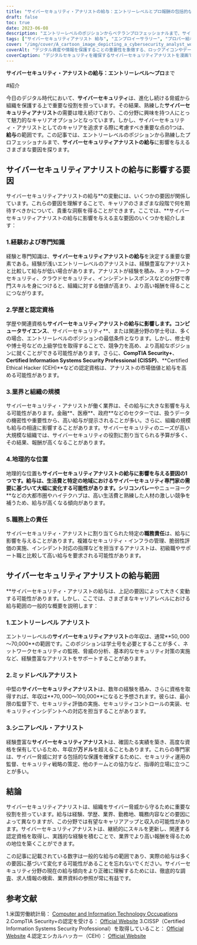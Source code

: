 ```yaml
---
title: "サイバーセキュリティ・アナリストの給与：エントリーレベルとプロ報酬の包括的なガイド"
draft: false
toc: true
date: 2023-06-08
description: "エントリーレベルのポジションからベテランプロフェッショナルまで、サイバーセキュリティアナリストの給与範囲と給与に影響を与える要因を探ります。"
tags: ["サイバーセキュリティアナリスト 給与", "エンプロイーサラリー", "プロパー給与", "サイバーセキュリティのキャリア", "サイバーセキュリティ補償", "経験・知識", "学歴・資格", "インダストリアル・インパクト・オブ・サラリー", "ちほうじゅんきょり", "職責", "エンプロイーアナリスト", "ミッドレベルアナリスト", "シニアレベルアナリスト", "キャリアアップ", "しゅうえきりょく", "サイバーセキュリティジョブマーケット", "給与動向", "サイバーセキュリティ認定資格", "IT関連職種", "補償要因", "サイバーセキュリティ産業", "給与体系", "ジョブマーケットインサイト", "サラリーマンガイド", "キャリア・アドバイス", "サイバーセキュリティの給与動向", "サイバーセキュリティプロフェッショナル", "セキュリティアナリスト職", "サイバーセキュリティジョブマーケット分析", "サイバーセキュリティの給与動向"]
cover: "/img/cover/A_cartoon_image_depicting_a_cybersecurity_analyst_working_a.png"
coverAlt: "デジタル資産や情報を保護することの重要性を象徴する、ロックアイコンやデータストリームに囲まれながらコンピューターに向かうサイバーセキュリティアナリストを描いたカートゥーンイメージ。"
coverCaption: "デジタルセキュリティを確保するサイバーセキュリティアナリストを漫画で表現し、サイバー脅威から組織を守るために重要な役割を果たすことを強調しています。"
---
```


**サイバーセキュリティ・アナリストの給与：エントリーレベル～プロ**まで

#紹介

今日のデジタル時代において、**サイバーセキュリティ**は、進化し続ける脅威から組織を保護する上で重要な役割を担っています。その結果、熟練した**サイバーセキュリティアナリスト**の需要は増え続けており、この分野に興味を持つ人にとって魅力的なキャリアオプションとなっています。しかし、サイバーセキュリティ・アナリストとしてのキャリアを追求する際に考慮すべき重要な点の1つは、**給与**の範囲です。この記事では、エントリーレベルのポジションから熟練したプロフェッショナルまで、**サイバーセキュリティアナリストの給与**に影響を与えるさまざまな要因を探ります。

## サイバーセキュリティアナリストの給与に影響する要因

サイバーセキュリティアナリストの給与**の変動には、いくつかの要因が関係しています。これらの要因を理解することで、キャリアのさまざまな段階で何を期待すべきかについて、貴重な洞察を得ることができます。ここでは、**サイバーセキュリティアナリストの給与に影響を与える主な要因のいくつかを紹介します：

### 1.経験および専門知識

経験と専門知識は、**サイバーセキュリティアナリストの給与**を決定する重要な要素である。経験が浅いエントリーレベルのアナリストは、経験豊富なアナリストと比較して給与が低い場合があります。アナリストが経験を積み、ネットワークセキュリティ、クラウドセキュリティ、インシデントレスポンスなどの分野で専門スキルを身につけると、組織に対する価値が高まり、より高い報酬を得ることにつながります。

### 2.学歴と認定資格

学歴や関連資格も**サイバーセキュリティアナリストの給与に影響します。コンピュータサイエンス**、サイバーセキュリティ**、または関連分野の学士号は、多くの場合、エントリーレベルのポジションの最低条件となります。しかし、修士号や博士号などの上級学位を取得することで、競争力を高め、より高給なポジションに就くことができる可能性があります。さらに、**CompTIA Security+**、**Certified Information Systems Security Professional (CISSP)**、**Certified Ethical Hacker (CEH)**などの認定資格は、アナリストの市場価値と給与を高める可能性があります。

### 3.業界と組織の規模

サイバーセキュリティ・アナリストが働く業界は、その給与に大きな影響を与える可能性があります。金融**、医療**、政府**などのセクターでは、扱うデータの機密性や重要性から、高い給与が提示されることが多い。さらに、組織の規模も給与の相違に影響することがあります。サイバーセキュリティのニーズが高い大規模な組織では、サイバーセキュリティの役割に割り当てられる予算が多く、その結果、報酬が高くなることがあります。

### 4.地理的な位置

地理的な位置も**サイバーセキュリティアナリストの給与に影響を与える要因の1つです。給与は、生活費と特定の地域におけるサイバーセキュリティ専門家の需要に基づいて大幅に変化する可能性があります。シリコンバレー**やニューヨーク**などの大都市圏やハイテクハブは、高い生活費と熟練した人材の激しい競争を補うため、給与が高くなる傾向があります。

### 5.職務上の責任

サイバーセキュリティ・アナリストに割り当てられた特定の**職務責任**は、給与に影響を与えることがあります。複雑なセキュリティ・インフラの管理、脆弱性評価の実施、インシデント対応の指揮などを担当するアナリストは、初級職やサポート職と比較して高い給与を要求される可能性があります。

## サイバーセキュリティアナリストの給与範囲

**サイバーセキュリティ・アナリストの給与は、上記の要因によって大きく変動する可能性があります。しかし、ここでは、さまざまなキャリアレベルにおける給与範囲の一般的な概要を説明します：

### 1.エントリーレベル アナリスト

エントリーレベルの**サイバーセキュリティアナリスト**の年収は、通常**$50,000～$70,000**の範囲です。このポジションは学士号を必要とすることが多く、ネットワークセキュリティの監視、脅威の分析、基本的なセキュリティ対策の実施など、経験豊富なアナリストをサポートすることがあります。

### 2.ミッドレベルアナリスト

中堅の**サイバーセキュリティアナリスト**は、数年の経験を積み、さらに資格を取得すれば、年収は**$70,000～$100,000**になると予想されます。彼らは、最小限の監督下で、セキュリティ評価の実施、セキュリティコントロールの実装、セキュリティインシデントへの対応を担当することがあります。

### 3.シニアレベル・アナリスト

経験豊富な**サイバーセキュリティアナリスト**は、確固たる実績を築き、高度な資格を保有しているため、年収が**万ドル**を超えることもあります。これらの専門家は、サイバー脅威に対する包括的な保護を確保するために、セキュリティ運用の監督、セキュリティ戦略の策定、他のチームとの協力など、指導的立場に立つことが多い。

## 結論

サイバーセキュリティアナリストは、組織をサイバー脅威から守るために重要な役割を担っています。給与は経験、学歴、業界、勤務地、職務内容などの要因によって異なりますが、この分野では有望なキャリアアップと収入の可能性があります。サイバーセキュリティアナリストは、継続的にスキルを更新し、関連する認定資格を取得し、実践的な経験を積むことで、業界でより高い報酬を得るための地位を築くことができます。

この記事に記載されている数字は一般的な給与の範囲であり、実際の給与は多くの要因に基づいて変化する可能性があることを忘れないでください。サイバーセキュリティ分野の現在の給与傾向をより正確に理解するためには、徹底的な調査、求人情報の検索、業界資料の参照が常に有益です。

## 参考文献

1.米国労働統計局： [Computer and Information Technology Occupations](https://www.bls.gov/ooh/computer-and-information-technology/home.htm)
2.CompTIA Security+の認定を受ける： [Official Website](https://www.comptia.org/certifications/security)
3.CISSP（Certified Information Systems Security Professional）を取得していること： [Official Website](https://www.isc2.org/Certifications/CISSP)
4.認定エシカルハッカー（CEH）： [Official Website](https://www.eccouncil.org/programs/certified-ethical-hacker-ceh/)

